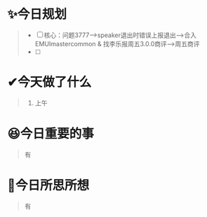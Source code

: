 # ✨今日规划

> * [ ] 核心：问题3777-->speaker退出时错误上报退出-->合入EMUImastercommon & 找李乐报周五3.0.0商评-->周五商评
> * [ ] 

# ✔今天做了什么

> 1. 上午

# 😆今日重要的事

> 有

# 🤔今日所思所想

> 有
